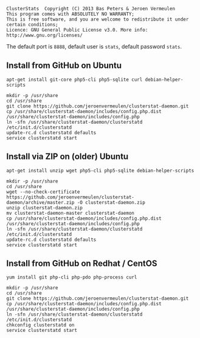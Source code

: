     ClusterStats  Copyright (C) 2013 Bas Peters & Jeroen Vermeulen
    This program comes with ABSOLUTELY NO WARRANTY;
    This is free software, and you are welcome to redistribute it under certain conditions;
    Licence: GNU General Public License v3.0. More info: http://www.gnu.org/licenses/


The default port is `8888`, default user is `stats`, default password `stats`.

Install from GitHub on Ubuntu
-----------------------------

    apt-get install git-core php5-cli php5-sqlite curl debian-helper-scripts

    mkdir -p /usr/share
    cd /usr/share
    git clone https://github.com/jeroenvermeulen/clusterstat-daemon.git
    cp /usr/share/clusterstat-daemon/includes/config.php.dist /usr/share/clusterstat-daemon/includes/config.php
    ln -sfn /usr/share/clusterstat-daemon/clusterstatd /etc/init.d/clusterstatd
    update-rc.d clusterstatd defaults
    service clusterstatd start


Install via ZIP on (older) Ubuntu
---------------------------------

    apt-get install unzip wget php5-cli php5-sqlite debian-helper-scripts

    mkdir -p /usr/share
    cd /usr/share
    wget --no-check-certificate https://github.com/jeroenvermeulen/clusterstat-daemon/archive/master.zip -O clusterstat-daemon.zip
    unzip clusterstat-daemon.zip
    mv clusterstat-daemon-master clusterstat-daemon
    cp /usr/share/clusterstat-daemon/includes/config.php.dist /usr/share/clusterstat-daemon/includes/config.php
    ln -sfn /usr/share/clusterstat-daemon/clusterstatd /etc/init.d/clusterstatd
    update-rc.d clusterstatd defaults
    service clusterstatd start


Install from GitHub on Redhat / CentOS
--------------------------------------

    yum install git php-cli php-pdo php-process curl

    mkdir -p /usr/share
    cd /usr/share
    git clone https://github.com/jeroenvermeulen/clusterstat-daemon.git
    cp /usr/share/clusterstat-daemon/includes/config.php.dist /usr/share/clusterstat-daemon/includes/config.php
    ln -sfn /usr/share/clusterstat-daemon/clusterstatd /etc/init.d/clusterstatd
    chkconfig clusterstatd on
    service clusterstatd start

